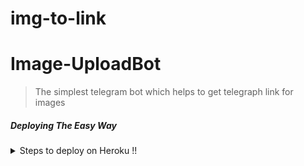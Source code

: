 # img-to-link

# Image-UploadBot

> The simplest telegram bot which helps to get telegraph link for images

##### Deploying The Easy Way

<details>
  <summary>Steps to deploy on Heroku !! </summary>

```
Fill in Bot Token API ID ,API HASH , Deploy! 
```

  [![Deploy](https://www.herokucdn.com/deploy/button.svg)]

</details>
